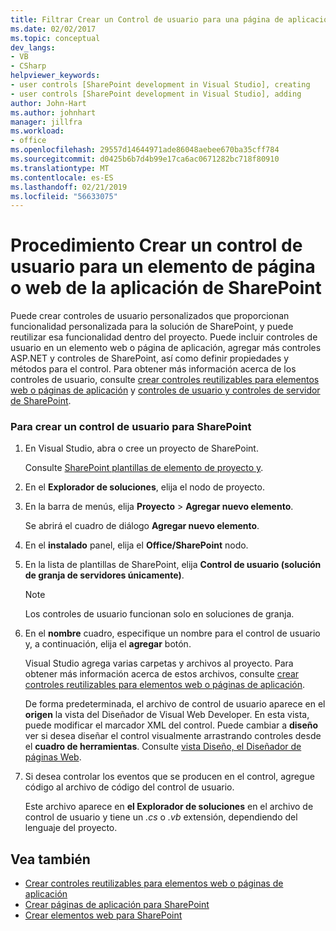 ```yaml
---
title: Filtrar Crear un Control de usuario para una página de aplicación de SharePoint o elemento Web | Documentos de Microsoft
ms.date: 02/02/2017
ms.topic: conceptual
dev_langs:
- VB
- CSharp
helpviewer_keywords:
- user controls [SharePoint development in Visual Studio], creating
- user controls [SharePoint development in Visual Studio], adding
author: John-Hart
ms.author: johnhart
manager: jillfra
ms.workload:
- office
ms.openlocfilehash: 29557d14644971ade86048aebee670ba35cff784
ms.sourcegitcommit: d0425b6b7d4b99e17ca6ac0671282bc718f80910
ms.translationtype: MT
ms.contentlocale: es-ES
ms.lasthandoff: 02/21/2019
ms.locfileid: "56633075"
---
```

# <a name="how-to-create-a-user-control-for-a-sharepoint-application-page-or-web-part"></a>Procedimiento Crear un control de usuario para un elemento de página o web de la aplicación de SharePoint
  Puede crear controles de usuario personalizados que proporcionan funcionalidad personalizada para la solución de SharePoint, y puede reutilizar esa funcionalidad dentro del proyecto. Puede incluir controles de usuario en un elemento web o página de aplicación, agregar más controles ASP.NET y controles de SharePoint, así como definir propiedades y métodos para el control. Para obtener más información acerca de los controles de usuario, consulte [crear controles reutilizables para elementos web o páginas de aplicación](../sharepoint/creating-reusable-controls-for-web-parts-or-application-pages.md) y [controles de usuario y controles de servidor de SharePoint](https://blogs.msdn.microsoft.com/kaevans/2011/04/28/user-controls-and-server-controls-in-sharepoint/).

### <a name="to-create-a-user-control-for-sharepoint"></a>Para crear un control de usuario para SharePoint

1.  En Visual Studio, abra o cree un proyecto de SharePoint.

     Consulte [SharePoint plantillas de elemento de proyecto y](../sharepoint/sharepoint-project-and-project-item-templates.md).

2.  En el **Explorador de soluciones**, elija el nodo de proyecto.

3.  En la barra de menús, elija **Proyecto** >  **Agregar nuevo elemento**.

     Se abrirá el cuadro de diálogo **Agregar nuevo elemento**.

4.  En el **instalado** panel, elija el **Office/SharePoint** nodo.

5.  En la lista de plantillas de SharePoint, elija **Control de usuario (solución de granja de servidores únicamente)**.

    > [!NOTE]
    >  Los controles de usuario funcionan solo en soluciones de granja.

6.  En el **nombre** cuadro, especifique un nombre para el control de usuario y, a continuación, elija el **agregar** botón.

     Visual Studio agrega varias carpetas y archivos al proyecto. Para obtener más información acerca de estos archivos, consulte [crear controles reutilizables para elementos web o páginas de aplicación](../sharepoint/creating-reusable-controls-for-web-parts-or-application-pages.md).

     De forma predeterminada, el archivo de control de usuario aparece en el **origen** la vista del Diseñador de Visual Web Developer. En esta vista, puede modificar el marcador XML del control. Puede cambiar a **diseño** ver si desea diseñar el control visualmente arrastrando controles desde el **cuadro de herramientas**. Consulte [vista Diseño, el Diseñador de páginas Web](/previous-versions/aspnet/ms178149\(v\=vs.100\)).

7.  Si desea controlar los eventos que se producen en el control, agregue código al archivo de código del control de usuario.

     Este archivo aparece en **el Explorador de soluciones** en el archivo de control de usuario y tiene un *.cs* o *.vb* extensión, dependiendo del lenguaje del proyecto.

## <a name="see-also"></a>Vea también
- [Crear controles reutilizables para elementos web o páginas de aplicación](../sharepoint/creating-reusable-controls-for-web-parts-or-application-pages.md)
- [Crear páginas de aplicación para SharePoint](../sharepoint/creating-application-pages-for-sharepoint.md)
- [Crear elementos web para SharePoint](../sharepoint/creating-web-parts-for-sharepoint.md)
